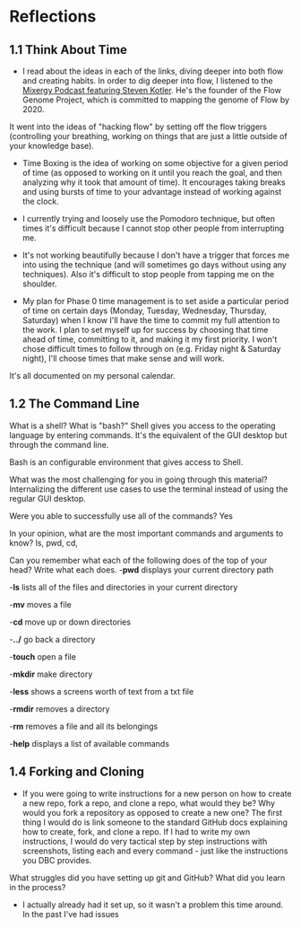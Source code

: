 # Reflections

## 1.1 Think About Time

- I read about the ideas in each of the links, diving deeper into both flow and creating habits. In order to dig deeper into flow, I listened to the [Mixergy Podcast featuring Steven Kotler](http://mixergy.com/interviews/steven-kotler-flow-genome/). He's the founder of the Flow Genome Project, which is committed to mapping the genome of Flow by 2020.

It went into the ideas of "hacking flow" by setting off the flow triggers (controlling your breathing, working on things that are just a little outside of your knowledge base).

- Time Boxing is the idea of working on some objective for a given period of time (as opposed to working on it until you reach the goal, and then analyzing why it took that amount of time). It encourages taking breaks and using bursts of time to your advantage instead of working against the clock.

- I currently trying and loosely use the Pomodoro technique, but often times it's difficult because I cannot stop other people from interrupting me.

- It's not working beautifully because I don't have a trigger that forces me into using the technique (and will sometimes go days without using any techniques). Also it's difficult to stop people from tapping me on the shoulder.

- My plan for Phase 0 time management is to set aside a particular period of time on certain days (Monday, Tuesday, Wednesday, Thursday, Saturday) when I know I'll have the time to commit my full attention to the work. I plan to set myself up for success by choosing that time ahead of time, committing to it, and making it my first priority. I won't chose difficult times to follow through on (e.g. Friday night & Saturday night), I'll choose times that make sense and will work.

It's all documented on my personal calendar.

## 1.2 The Command Line

What is a shell? What is "bash?"
Shell gives you access to the operating language by entering commands. It's the equivalent of the GUI desktop but through the command line.

Bash is an configurable environment that gives access to Shell.

What was the most challenging for you in going through this material?
Internalizing the different use cases to use the terminal instead of using the regular GUI desktop.

Were you able to successfully use all of the commands?
Yes

In your opinion, what are the most important commands and arguments to know?
ls, pwd, cd,

Can you remember what each of the following does of the top of your head? Write what each does.
-**pwd** displays your current directory path

-**ls** lists all of the files and directories in your current directory

-**mv** moves a file

-**cd** move up or down directories

-**../** go back a directory

-**touch** open a file

-**mkdir** make directory

-**less** shows a screens worth of text from a txt file

-**rmdir** removes a directory

-**rm** removes a file and all its belongings

-**help** displays a list of available commands

## 1.4 Forking and Cloning

 - If you were going to write instructions for a new person on how to create a new repo, fork a repo, and clone a repo, what would they be? Why would you fork a repository as opposed to create a new one?
The first thing I would do is link someone to the standard GitHub docs explaining how to create, fork, and clone a repo. If I had to write my own instructions, I would do very tactical step by step instructions with screenshots, listing each and every command - just like the instructions you DBC provides.

What struggles did you have setting up git and GitHub? What did you learn in the process?
 - I actually already had it set up, so it wasn't a problem this time around. In the past I've had issues